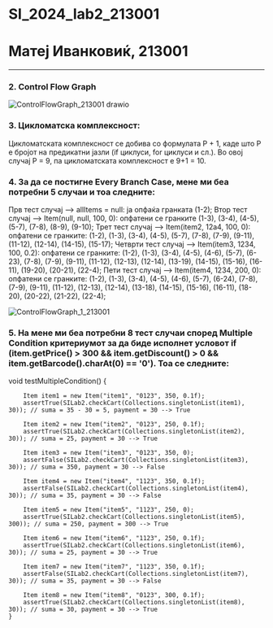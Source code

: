 # SI_2024_lab2_213001
# Матеј Иванковиќ, 213001
_____________________________________

### 2. Control Flow Graph 
![ControlFlowGraph_213001 drawio](https://github.com/MatejIvankovikj/SI_2024_lab2_213001/assets/107055729/15091aa6-bb4d-4c65-bbcc-f9e804e85046)

### 3. Цикломатска комплексност:
Цикломатската комплексност се добива со формулата P + 1, каде што P е бројот на предикатни јазли (if циклуси, for циклуси и сл.). Во овој случај P = 9, па цикломатската комплексност е 9+1 = 10.

### 4. За да се постигне Every Branch Case, мене ми беа потребни 5 случаи и тоа следните:
Прв тест случај --> allItems = null: ја опфаќа гранката (1-2);
Втор тест случај --> Item(null, null, 100, 0): опфатени се гранките (1-3), (3-4), (4-5), (5-7), (7-8), (8-9), (9-10);
Трет тест случај --> Item(item2, 12a4, 100, 0): опфатени се гранките: (1-2), (1-3), (3-4), (4-5), (5-7), (7-8), (7-9), (9-11), (11-12), (12-14), (14-15), (15-17);
Четврти тест случај --> Item(item3, 1234, 100, 0.2): опфатени се гранките: (1-2), (1-3), (3-4), (4-5), (4-6), (5-7), (6-23), (7-8), (7-9), (9-11), (11-12), (12-13), (12-14), (13-19), (14-15), (15-16), (16-11), (19-20), (20-21), (22-4);
Пети тест случај --> Item(item4, 1234, 200, 0): опфатени се гранките: (1-2), (1-3), (3-4), (4-5), (4-6), (5-7), (6-24), (7-8), (7-9), (9-11), (11-12), (12-13), (12-14), (13-18), (14-15), (15-16), (16-11), (18-20), (20-22), (21-22), (22-4);

![ControlFlowGraph_1_213001](https://github.com/MatejIvankovikj/SI_2024_lab2_213001/assets/107055729/83161792-135f-4fc1-83ee-36edaa490390)

### 5. На мене ми беа потребни 8 тест случаи според Multiple Condition критериумот за да биде исполнет условот if (item.getPrice() > 300 && item.getDiscount() > 0 && item.getBarcode().charAt(0) == '0'). Тоа се следните: 

void testMultipleCondition() {

        Item item1 = new Item("item1", "0123", 350, 0.1f);
        assertTrue(SILab2.checkCart(Collections.singletonList(item1), 30)); // suma = 35 - 30 = 5, payment = 30 --> True

        Item item2 = new Item("item2", "0123", 250, 0.1f);
        assertTrue(SILab2.checkCart(Collections.singletonList(item2), 30)); // suma = 25, payment = 30 --> True

        Item item3 = new Item("item3", "0123", 350, 0);
        assertFalse(SILab2.checkCart(Collections.singletonList(item3), 30)); // suma = 350, payment = 30 --> False

        Item item4 = new Item("item4", "1123", 350, 0.1f);
        assertFalse(SILab2.checkCart(Collections.singletonList(item4), 30)); // suma = 35, payment = 30 --> False

        Item item5 = new Item("item5", "1123", 250, 0);
        assertTrue(SILab2.checkCart(Collections.singletonList(item5), 300)); // suma = 250, payment = 300 --> True

        Item item6 = new Item("item6", "1123", 250, 0.1f);
        assertTrue(SILab2.checkCart(Collections.singletonList(item6), 30)); // suma = 25, payment = 30 --> True

        Item item7 = new Item("item7", "1123", 350, 0.1f);
        assertFalse(SILab2.checkCart(Collections.singletonList(item7), 30)); // suma = 35, payment = 30 --> False

        Item item8 = new Item("item8", "0123", 300, 0.1f);
        assertTrue(SILab2.checkCart(Collections.singletonList(item8), 30)); // suma = 30, payment = 30 --> True
    }


